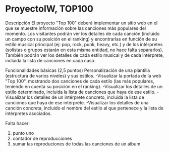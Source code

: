 # ProyectoIW, TOP100
Descripción
El proyecto "Top 100" deberá implementar un sitio web en el que se muestre información sobre las canciones más populares del momento. Los visitantes podrán ver los detalles de cada canción (incluido un campo con su posición en el ranking) y encontrarlas en función de su estilo musical principal (ej: pop, rock, punk, heavy, etc.) y de los intérpretes (solistas o grupos estarán en esta misma entidad, no hace falta separarlos). También podrán ver los detalles de cada estilo musical y de cada intérprete, incluida la lista de canciones en cada caso.

Funcionalidades básicas (2,5 puntos)
Personalización de una plantilla (estructura de varios niveles) y sus estilos. 
-Visualizar la portada de la web "Top 100", mostrando dos canciones de cada estilo (las más populares, teniendo en cuenta su posición en el ranking).
-Visualizar los detalles de un estilo determinado, incluida la lista de canciones que haya de ese estilo.
-Visualizar los detalles de un intérprete concreto, incluida la lista de canciones que haya de ese intérprete.
-Visualizar los detalles de una canción concreta, incluido el nombre del estilo al que pertenece y la lista de intérpretes asociados.

Falta hacer:
1. punto uno
4. contador de reproducciones
5. sumar las reproduciones de todas las canciones de un album
